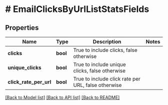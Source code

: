 # # EmailClicksByUrlListStatsFields

## Properties

Name | Type | Description | Notes
------------ | ------------- | ------------- | -------------
**clicks** | **bool** | True to include clicks, false otherwise |
**unique_clicks** | **bool** | True to include unique clicks, false otherwise |
**click_rate_per_url** | **bool** | True to include click rate per URL, false otherwise |

[[Back to Model list]](../../README.md#models) [[Back to API list]](../../README.md#endpoints) [[Back to README]](../../README.md)
